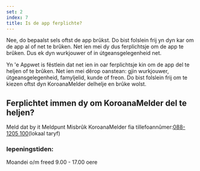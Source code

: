 ```yaml
---
set: 2
index: 7
title: Is de app ferplichte?
---
```

Nee, do bepaalst sels oftst de app brûkst. Do bist folslein frij yn dyn kar om de app al of net te brûken. Net ien mei dy dus ferplichtsje om de app te brûken. Dus ek dyn wurkjouwer of in útgeansgelegenheid net.

Yn 'e Appwet is fêstlein dat net ien in oar ferplichtsje kin om de app del te heljen of te brûken. Net ien mei dêrop oanstean: gjin wurkjouwer, útgeansgelegenheid, famyljelid, kunde of freon. Do bist folslein frij om te kiezen oftst dyn KoroanaMelder delhelje en brûke wolst.

## Ferplichtet immen dy om KoroanaMelder del te heljen? 

Meld dat by it Meldpunt Misbrûk KoroanaMelder fia tillefoannûmer:<a href="tel:0881205100">088-1205 100</a>(lokaal taryf)

### Iepeningstiden:

Moandei o/m freed
9.00 - 17.00 oere

